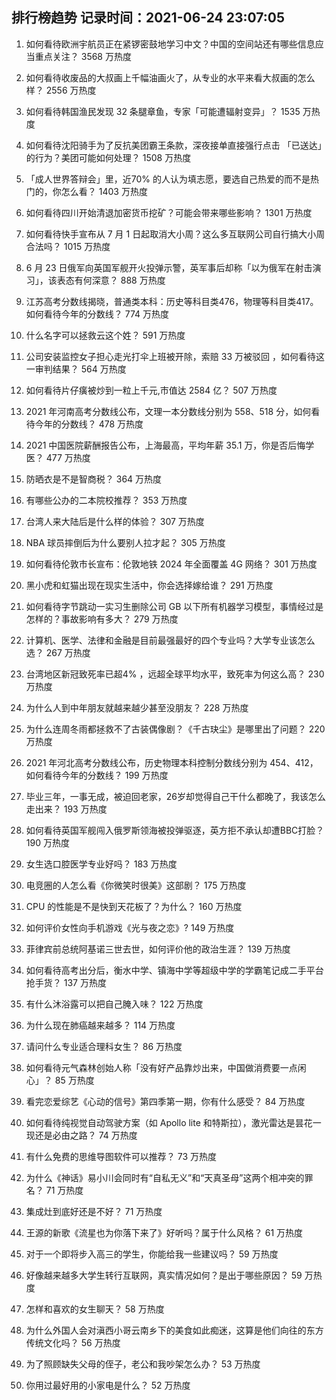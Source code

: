 
## 排行榜趋势 记录时间：2021-06-24 23:07:05
  
  1. 如何看待欧洲宇航员正在紧锣密鼓地学习中文？中国的空间站还有哪些信息应当重点关注？ 3568 万热度
    
  2. 如何看待收废品的大叔画上千幅油画火了，从专业的水平来看大叔画的怎么样？ 2556 万热度
    
  3. 如何看待韩国渔民发现 32 条腿章鱼，专家「可能遭辐射变异」？ 1535 万热度
    
  4. 如何看待沈阳骑手为了反抗美团霸王条款，深夜接单直接强行点击 「已送达」的行为？美团可能如何处理？ 1508 万热度
    
  5. 「成人世界答辩会」里，近70% 的人认为填志愿，要选自己热爱的而不是热门的，你怎么看？ 1403 万热度
    
  6. 如何看待四川开始清退加密货币挖矿？可能会带来哪些影响？ 1301 万热度
    
  7. 如何看待快手宣布从 7 月 1 日起取消大小周？这么多互联网公司自行搞大小周合法吗？ 1015 万热度
    
  8. 6 月 23 日俄军向英国军舰开火投弹示警，英军事后却称「以为俄军在射击演习」，该表态有何深意？ 888 万热度
    
  9. 江苏高考分数线揭晓，普通类本科：历史等科目类476，物理等科目类417。如何看待今年的分数线？ 774 万热度
    
  10. 什么名字可以拯救云这个姓？ 591 万热度
    
  11. 公司安装监控女子担心走光打伞上班被开除，索赔 33 万被驳回 ，如何看待这一审判结果？ 564 万热度
    
  12. 如何看待片仔癀被炒到一粒上千元,市值达 2584 亿？ 507 万热度
    
  13. 2021 年河南高考分数线公布，文理一本分数线分别为 558、518 分，如何看待今年的分数线？ 478 万热度
    
  14. 2021 中国医院薪酬报告公布，上海最高，平均年薪 35.1 万，你是否后悔学医？ 477 万热度
    
  15. 防晒衣是不是智商税？ 364 万热度
    
  16. 有哪些公办的二本院校推荐？ 353 万热度
    
  17. 台湾人来大陆后是什么样的体验？ 307 万热度
    
  18. NBA 球员摔倒后为什么要别人拉才起？ 305 万热度
    
  19. 如何看待伦敦市长宣布：伦敦地铁 2024 年全面覆盖 4G 网络？ 301 万热度
    
  20. 黑小虎和虹猫出现在现实生活中，你会选择嫁给谁？ 291 万热度
    
  21. 如何看待字节跳动一实习生删除公司 GB 以下所有机器学习模型，事情经过是怎样的？事故影响有多大？ 279 万热度
    
  22. 计算机、医学、法律和金融是目前最强最好的四个专业吗？大学专业该怎么选？ 267 万热度
    
  23. 台湾地区新冠致死率已超4% ，远超全球平均水平，致死率为何这么高？ 230 万热度
    
  24. 为什么人到中年朋友就越来越少甚至没朋友？ 228 万热度
    
  25. 为什么连周冬雨都拯救不了古装偶像剧？《千古玦尘》是哪里出了问题？ 220 万热度
    
  26. 2021 年河北高考分数线公布，历史物理本科控制分数线分别为 454、412，如何看待今年的分数线？ 199 万热度
    
  27. 毕业三年，一事无成，被迫回老家，26岁却觉得自己干什么都晚了，我该怎么走出来？ 193 万热度
    
  28. 如何看待英国军舰闯入俄罗斯领海被投弹驱逐，英方拒不承认却遭BBC打脸？ 190 万热度
    
  29. 女生选口腔医学专业好吗？ 183 万热度
    
  30. 电竞圈的人怎么看《你微笑时很美》这部剧？ 175 万热度
    
  31. CPU 的性能是不是快到天花板了？为什么？ 160 万热度
    
  32. 如何评价女性向手机游戏《光与夜之恋》? 149 万热度
    
  33. 菲律宾前总统阿基诺三世去世，如何评价他的政治生涯？ 139 万热度
    
  34. 如何看待高考出分后，衡水中学、镇海中学等超级中学的学霸笔记成二手平台抢手货？ 137 万热度
    
  35. 有什么沐浴露可以把自己腌入味？ 122 万热度
    
  36. 为什么现在肺癌越来越多？ 114 万热度
    
  37. 请问什么专业适合理科女生？ 86 万热度
    
  38. 如何看待元气森林创始人称「没有好产品靠炒出来，中国做消费要一点闲心」？ 85 万热度
    
  39. 看完恋爱综艺《心动的信号》第四季第一期，你有什么感受？ 84 万热度
    
  40. 如何看待纯视觉自动驾驶方案（如 Apollo lite 和特斯拉），激光雷达是昙花一现还是必由之路？ 74 万热度
    
  41. 有什么免费的思维导图软件可以推荐？ 73 万热度
    
  42. 为什么《神话》易小川会同时有“自私无义”和“天真圣母”这两个相冲突的罪名？ 71 万热度
    
  43. 集成灶到底好还是不好？ 71 万热度
    
  44. 王源的新歌《流星也为你落下来了》好听吗？属于什么风格？ 61 万热度
    
  45. 对于一个即将步入高三的学生，你能给我一些建议吗？ 59 万热度
    
  46. 好像越来越多大学生转行互联网，真实情况如何？是出于哪些原因？ 59 万热度
    
  47. 怎样和喜欢的女生聊天？ 58 万热度
    
  48. 为什么外国人会对滇西小哥云南乡下的美食如此痴迷，这算是他们向往的东方传统文化吗？ 56 万热度
    
  49. 为了照顾缺失父母的侄子，老公和我吵架怎么办？ 53 万热度
    
  50. 你用过最好用的小家电是什么？ 52 万热度
    